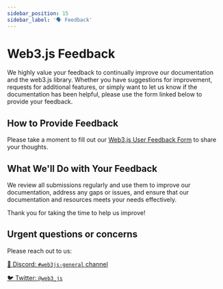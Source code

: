 ```yaml
---
sidebar_position: 15
sidebar_label: '🗣️ Feedback'
---
```


# Web3.js Feedback

We highly value your feedback to continually improve our documentation and the web3.js library. Whether you have suggestions for improvement, requests for additional features, or simply want to let us know if the documentation has been helpful, please use the form linked below to provide your feedback.

## How to Provide Feedback

Please take a moment to fill out our [Web3.js User Feedback Form](https://forms.gle/7cWt1hPU43ayS53V9) to share your thoughts.

## What We'll Do with Your Feedback

We review all submissions regularly and use them to improve our documentation, address any gaps or issues, and ensure that our documentation and resources meets your needs effectively.

Thank you for taking the time to help us improve!

## Urgent questions or concerns

Please reach out to us:

[💬 Discord: `#web3js-general` channel](https://discord.gg/f5QhHUswtr)

[🐦 Twitter: `@web3_js`](https://twitter.com/web3_js)


